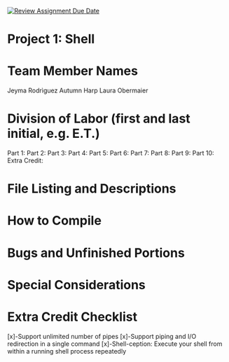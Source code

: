 [![Review Assignment Due Date](https://classroom.github.com/assets/deadline-readme-button-24ddc0f5d75046c5622901739e7c5dd533143b0c8e959d652212380cedb1ea36.svg)](https://classroom.github.com/a/wtw9xmrw)

Project 1: Shell
================

Team Member Names
=================
Jeyma Rodrìguez
Autumn Harp
Laura Obermaier


Division of Labor (first and last initial, e.g. E.T.)
=====================================================
Part 1: 
Part 2: 
Part 3: 
Part 4: 
Part 5: 
Part 6: 
Part 7: 
Part 8: 
Part 9: 
Part 10: 
Extra Credit: 


File Listing and Descriptions
=============================



How to Compile
==============



Bugs and Unfinished Portions
============================



Special Considerations
======================



Extra Credit Checklist
====================================================================================
[x]-Support unlimited number of pipes
[x]-Support piping and I/O redirection in a single command
[x]-Shell-ception: Execute your shell from within a running shell process repeatedly

